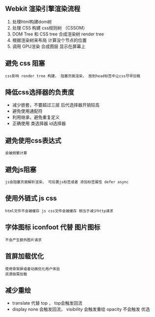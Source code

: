## Webkit 渲染引擎渲染流程
1. 处理html构建dom树
2. 处理 CSS 构建 css规则树 （CSSOM）
3. DOM Tree 和 CSS tree 合成渲染树 render tree
4. 根据渲染树来布局 计算没个节点的位置
5. 调用 GPU渲染 合成图层 显示在屏幕上

## 避免 css 阻塞
    css影响 render tree 构建， 阻塞页面渲染， 放到head标签中让css尽早加载
## 降低css选择器的负责度
- 减少嵌套，不要超过三层  后代选择器开销较高
- 避免使用通配符
- 利用继承，避免重复定义
- 正确使用 类选择器 id选择器
## 避免使用css表达式
    会被频繁计算

## 避免js阻塞
    js会阻塞页面解析渲染， 可后置js标签或者 添加标签属性 defer async
## 使用外链式 js css
    html文件不会被缓存 js css文件会被缓存 相当于减少http请求
## 字体图标 iconfoot 代替 图片图标
    不会产生额外图片请求
## 首屏加载优化
    使用骨架屏或者动画优化用户体验
    资源按需加载
## 减少重绘 
- translate 代替 top ， top会触发回流
- display none 会触发回流， visibility 会触发重绘  opacity 不会触发 优选
